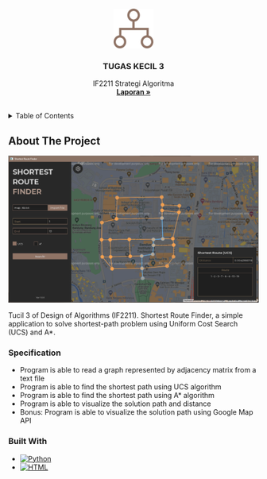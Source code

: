 <!-- LOGO -->
<br />
<div align="center">
  <a href="https://github.com/ditramadia/Tucil3_13521005_13521019">
    <img src="public/algo.png" alt="Logo" width="80" height="80">
  </a>

  <h3 align="center">TUGAS KECIL 3</h3>

  <p align="center">
    IF2211 Strategi Algoritma
    <br />
    <a href="doc/Tucil3_13521005-13521019.pdf"><strong>Laporan »</strong></a>
    <br />
    <br />
  </p>
</div>

<!-- TABLE OF CONTENTS -->
<details>
  <summary>Table of Contents</summary>
  <ol>
    <li>
        <a href="#about-the-project">About The Project</a>
        <ul>
            <li><a href="specification">Specification</a>
            <li><a href="built-with">Built With</a>
        </ul>
    </li>
    <li>
        <a href="#gettingstarted">Getting Started</a>
        <ul>
            <li><a href="#prerequisites">Prerequisites</a>
            <li><a href="#installation">Installation</a>
        </ul>
    </li>
    <li>
        <a href="#usage">Usage</a>
    </li>
    <li>
        <a href="#author">Author</a>
    </li>
  </ol>
</details>

<!-- ABOUT THE PROJECT -->
## About The Project
[![Product Name Screen Shot][product-screenshot]](https://github.com/ditramadia/Tucil3_13521005_13521019)

Tucil 3 of Design of Algorithms (IF2211). Shortest Route Finder, a simple application to solve shortest-path problem using Uniform Cost Search (UCS) and A*. 

### Specification

* Program is able to read a graph represented by adjacency matrix from a text file
* Program is able to find the shortest path using UCS algorithm
* Program is able to find the shortest path using A* algorithm
* Program is able to visualize the solution path and distance
* Bonus: Program is able to visualize the solution path using Google Map API

### Built With

* [![Python][Python.py]][Python-url]
* [![HTML][HTML.html]][HTML-url]

<!-- MARKDOWN LINKS & IMAGES -->
<!-- https://www.markdownguide.org/basic-syntax/#reference-style-links -->
[product-screenshot]: public/application-preview.png
[Python.py]: https://img.shields.io/badge/python-3670A0?style=for-the-badge&logo=python&logoColor=ffdd54
[Python-url]: https://www.python.org/
[HTML.html]: https://img.shields.io/badge/html5-%23E34F26.svg?style=for-the-badge&logo=html5&logoColor=white 
[HTML-url]: https://developer.mozilla.org/en-US/docs/Web/HTML